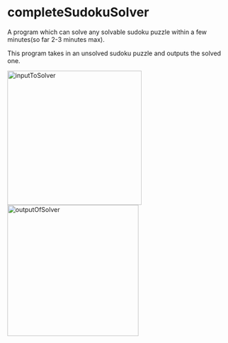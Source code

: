 # completeSudokuSolver
A program which can solve any solvable sudoku puzzle within a few minutes(so far 2-3 minutes max).

This program takes in an unsolved sudoku puzzle and outputs the solved one.


<img width="303" alt="inputToSolver" src="https://user-images.githubusercontent.com/37377528/129284037-e3f7b05b-7996-4aa1-a9f4-fefbb69b01ab.png">


<img width="296" alt="outputOfSolver" src="https://user-images.githubusercontent.com/37377528/129284049-dcbc9ea3-b118-46eb-83b4-54258ef100cb.png">

